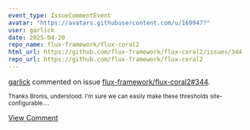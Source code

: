 ```yaml
---
event_type: IssueCommentEvent
avatar: "https://avatars.githubusercontent.com/u/169947?"
user: garlick
date: 2025-04-20
repo_name: flux-framework/flux-coral2
html_url: https://github.com/flux-framework/flux-coral2/issues/344
repo_url: https://github.com/flux-framework/flux-coral2
---
```


<a href='https://github.com/garlick' target='_blank'>garlick</a> commented on issue <a href='https://github.com/flux-framework/flux-coral2/issues/344' target='_blank'>flux-framework/flux-coral2#344</a>.

<small>Thanks Bronis, understood. I'm sure we can easily make these thresholds site-configurable....</small>

<a href='https://github.com/flux-framework/flux-coral2/issues/344' target='_blank'>View Comment</a>